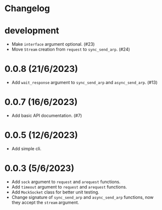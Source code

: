 # Changelog

# development

- Make `interface` argument optional. (#23)
- Move `Stream` creation from `request` to `sync_send_arp`. (#24)

# 0.0.8 (21/6/2023) 

- Add `wait_response` argument to `sync_send_arp` and `async_send_arp`. (#13)

# 0.0.7 (16/6/2023)

- Add basic API documentation. (#7)

# 0.0.5 (12/6/2023)

- Add simple cli.

# 0.0.3 (5/6/2023)

- Add `sock` argument to `request` and `arequest` functions.
- Add `timeout` argument to `request` and `arequest` functions.
- Add `MockSocket` class for better unit testing.
- Change signature of `sync_send_arp` and `async_send_arp` functions, now they accept the `stream` argument.

